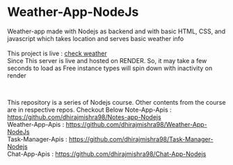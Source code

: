 # Weather-App-NodeJs
Weather-app made with Nodejs as backend and with basic HTML, CSS, and javascript which takes location and serves basic weather info 
<br><br>
This project is live : [check weather](https://weather-app-nodejs-3apt.onrender.com)
<br>
Since This server is live and hosted on RENDER. So, it may take a few seconds to load as Free instance types will spin down with inactivity on render

<br>

This repository is a series of Nodejs course. 
Other contents from the course are in respective repos.
Checkout Below
Note-App-Apis : https://github.com/dhirajmishra98/Notes-app-Nodejs
<br>
Weather-App-Apis : https://github.com/dhirajmishra98/Weather-App-NodeJs
<br>
Task-Manager-Apis : https://github.com/dhirajmishra98/Task-Manager-Nodejs
<br>
Chat-App-Apis : https://github.com/dhirajmishra98/Chat-App-Nodejs
